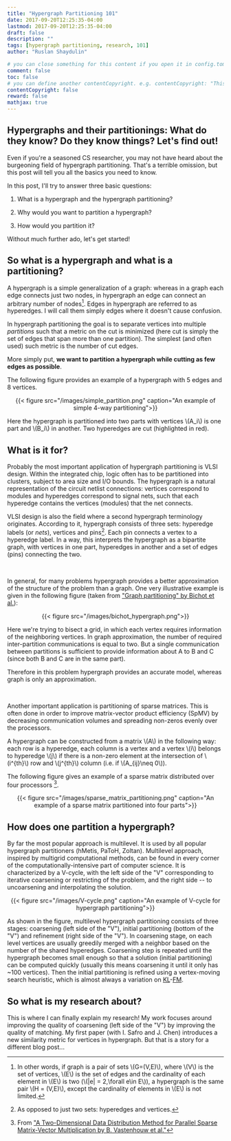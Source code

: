 ```yaml
---
title: "Hypergraph Partitioning 101"
date: 2017-09-20T12:25:35-04:00
lastmod: 2017-09-20T12:25:35-04:00
draft: false
description: ""
tags: [hypergraph partitioning, research, 101]
author: "Ruslan Shaydulin"

# you can close something for this content if you open it in config.toml.
comment: false
toc: false
# you can define another contentCopyright. e.g. contentCopyright: "This is an another copyright."
contentCopyright: false
reward: false
mathjax: true
---
```

## Hypergraphs and their partitionings: What do they know? Do they know things? Let's find out!

Even if you're a seasoned CS researcher, you may not have heard about the burgeoning field of hypergraph partitioning. That's a terrible omission, but this post will tell you all the basics you need to know.

In this post, I'll try to answer three basic questions:

1. What is a hypergraph and the hypergraph partitioning?

2. Why would you want to partition a hypergraph?

3. How would you partition it?

Without much further ado, let's get started!
 
<!--more-->

## So what is a hypergraph and what is a partitioning?

A hypergraph is a simple generalization of a graph: whereas in a graph each edge connects just two nodes, in hypergraph an edge can connect an arbitrary number of nodes[^1]. Edges in hypergraph are referred to as hyperedges. I will call them simply edges where it doesn't cause confusion.

In hypergraph partitioning the goal is to separate vertices into multiple _partitions_ such that a metric on the cut is minimized (here cut is simply the set of edges that span more than one partition). The simplest (and often used) such metric is the number of cut edges.

More simply put, **we want to partition a hypergraph while cutting as few edges as possible**.

The following figure provides an example of a hypergraph with 5 edges and 8 vertices.

<div style="text-align:center">
{{< figure src="/images/simple_partition.png" caption="An example of simple 4-way partitioning">}}
</div>

Here the hypergraph is partitioned into two parts with vertices \\(A_i\\) is one part and \\(B_i\\) in another. Two hyperedges are cut (highlighted in red).

## What is it for?

Probably the most important application of hypergraph partitioning is VLSI design. Within the integrated chip, logic often has to be partitioned into clusters, subject to area size and I/O bounds. The hypergraph is a natural representation of the circuit netlist connections: vertices correspond to modules and hyperedges correspond to signal nets, such that each hyperedge contains the vertices (modules) that the net connects.

VLSI design is also the field where a second hypergraph terminology originates. According to it, hypergraph consists of three sets: hyperedge labels (or _nets_), vertices and pins[^2]. Each pin connects a vertex to a hyperedge label. In a way, this interprets the hypergraph as a bipartite graph, with vertices in one part, hyperedges in another and a set of edges (pins) connecting the two.

<br>

In general, for many problems hypergraph provides a better approximation of the structure of the problem than a graph. One very illustrative example is given in the following figure (taken from ["Graph partitioning" by Bichot et al.](https://books.google.com/books?id=KUHLscW8D2cC)):

<div style="text-align:center">
{{< figure src="/images/bichot_hypergraph.png">}}
</div>

Here we're trying to bisect a grid, in which each vertex requires information of the neighboring vertices. In graph approximation, the number of required inter-partition communications is equal to two. But a single communication between partitions is sufficient to provide information about A to B and C (since both B and C are in the same part).

Therefore in this problem hypergraph provides an accurate model, whereas graph is only an approximation.

<br>

Another important application is partitioning of sparse matrices. This is often done in order to improve matrix-vector product efficiency (SpMV) by decreasing communication volumes and spreading non-zeros evenly over the processors.

A hypergraph can be constructed from a matrix \\(A\\) in the following way: each row is a hyperedge, each column is a vertex and a vertex \\(i\\) belongs to hyperedge \\(j\\) if there is a non-zero element at the intersection of \\(i^{th}\\) row and \\(j^{th}\\) column (i.e. if \\(A_{ij}\neq 0\\)).

The following figure gives an example of a sparse matrix distributed over four processors [^3].

<div style="text-align:center">
{{< figure src="/images/sparse_matrix_partitioning.png" caption="An example of a sparse matrix partitioned into four parts">}}
</div>

## How does one partition a hypergraph?

By far the most popular approach is multilevel. It is used by all popular hypergraph partitioners (hMetis, PaToH, Zoltan). Multilevel approach, inspired by multigrid computational methods, can be found in every corner of the computationally-intensive part of computer science. It is characterized by a V-cycle, with the left side of the "V" corresponding to iterative coarsening or restricting of the problem, and the right side -- to uncoarsening and interpolating the solution.

<div style="text-align:center">
{{< figure src="/images/V-cycle.png" caption="An example of V-cycle for hypergraph partitioning">}}
</div>

As shown in the figure, multilevel hypergraph partitioning consists of three stages: coarsening (left side of the "V"), initial partitioning (bottom of the "V") and refinement (right side of the "V"). In coarsening stage, on each level vertices are usually greedily merged with a neighbor based on the number of the shared hyperedges. Coarsening step is repeated until the hypergraph becomes small enough so that a solution (initial partitioning) can be computed quickly (usually this means coarsening it until it only has ~100 vertices). Then the initial partitioning is refined using a vertex-moving search heuristic, which is almost always a variation on [KL](http://ieeexplore.ieee.org/abstract/document/6771089/)-[FM](https://dl.acm.org/citation.cfm?id=62910).

## So what is my research about?

This is where I can finally explain my research! My work focuses around improving the quality of coarsening (left side of the "V") by improving the quality of matching. My first paper (with I. Safro and J. Chen) introduces a new similarity metric for vertices in hypergraph. But that is a story for a different blog post...

[^1]: In other words, if graph is a pair of sets \\(G=(V,E)\\), where \\(V\\) is the set of vertices, \\(E\\) is the set of edges and the cardinality of each element in \\(E\\) is two (\\(|e| = 2\,\forall e\in E\\)), a hypergraph is the same pair \\(H = (V,E)\\), except the cardinality of elements in \\(E\\) is not limited.
[^2]: As opposed to just two sets: hyperedges and vertices.
[^3]: From  ["A Two-Dimensional Data Distribution Method for Parallel Sparse Matrix-Vector Multiplication by B. Vastenhouw et al."](http://epubs.siam.org/doi/abs/10.1137/S0036144502409019)
